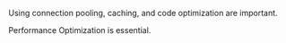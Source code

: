 Using connection pooling, caching, and code optimization are important.

Performance Optimization is essential.